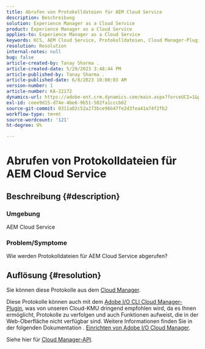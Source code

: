 ```yaml
---
title: Abrufen von Protokolldateien für AEM Cloud Service
description: Beschreibung
solution: Experience Manager as a Cloud Service
product: Experience Manager as a Cloud Service
applies-to: Experience Manager as a Cloud Service
keywords: KCS, AEM Cloud Service, Protokolldateien, Cloud Manager-Plugin
resolution: Resolution
internal-notes: null
bug: false
article-created-by: Tanay Sharma .
article-created-date: 5/29/2023 3:48:44 PM
article-published-by: Tanay Sharma .
article-published-date: 6/8/2023 10:00:03 AM
version-number: 1
article-number: KA-22172
dynamics-url: https://adobe-ent.crm.dynamics.com/main.aspx?forceUCI=1&pagetype=entityrecord&etn=knowledgearticle&id=7a075947-38fe-ed11-8f6e-6045bd006b3d
exl-id: ceee9d15-d74e-4be6-9b51-502fa1cccb62
source-git-commit: 0311a02c52a273bce96b47fe2d3fea41a74f2fb2
workflow-type: tm+mt
source-wordcount: '121'
ht-degree: 9%

---
```


# Abrufen von Protokolldateien für AEM Cloud Service

## Beschreibung {#description}


### <b>Umgebung</b>

AEM Cloud Service



### <b>Problem/Symptome</b>

Wie werden Protokolldateien für AEM Cloud Service abgerufen?




## Auflösung {#resolution}


Sie können diese Protokolle aus dem [Cloud Manager](https://experienceleague.adobe.com/docs/experience-manager-cloud-service/content/implementing/using-cloud-manager/manage-logs.html?lang=de).

Diese Protokolle können auch mit dem [Adobe I/O CLI Cloud Manager-Plugin](https://github.com/adobe/aio-cli-plugin-cloudmanager), was von unseren Cloud-KMU dringend empfohlen wird, da es Ihnen ermöglicht, Protokolle zu verfolgen und auch Funktionen aufweist, die in der Web-Oberfläche nicht verfügbar sind. Weitere Informationen finden Sie in der folgenden Dokumentation . [Einrichten von Adobe I/O Cloud Manager](https://experienceleaguecommunities.adobe.com/t5/adobe-experience-manager/setting-up-adobe-i-o-cli-for-cloud-manager-aem-community-blog/m-p/380156).

Siehe hier für [Cloud Manager-API](https://developer.adobe.com/experience-cloud/cloud-manager/reference/api/#operation/getEnvironmentLogs).
